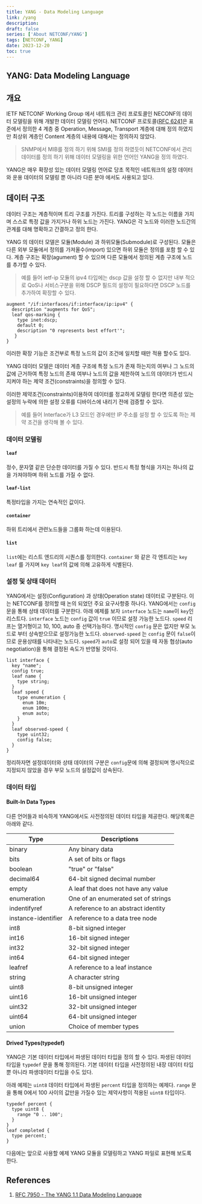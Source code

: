 ```yaml
---
title: YANG - Data Modeling Language
link: /yang
description: 
draft: false
series: ['About NETCONF/YANG']
tags: [NETCONF, YANG]
date: 2023-12-20
toc: true
---
```



## YANG: Data Modeling Language

## 개요
IETF NETCONF Working Group 에서 네트워크 관리 프로토콜인 NECONF의 데이터 모델링을 위해 개발한 데이터 모델링 언어다. NETCONF 프로토콜([RFC 6241](https://datatracker.ietf.org/doc/html/rfc6241)은 표준에서 정의한 4 계층 중 Operation, Message, Transport 계층에 대해 정의 하였지만 최상위 계층인 Content 계층의 내용에 대해서는 정의하지 않았다. 

> SNMP에서 MIB를 정의 하기 위해 SMI를 정의 하였듯이 NETCONF에서 관리 데이터를 정의 하기 위해 데이터 모델링을 위한 언어인 YANG을 정의 하였다. 

 YANG은 매우 확장성 있는 데이터 모델링 언어로 당초 목적인 네트워크의 설정 데이터와 운용 데이터의 모델링 뿐 아니라 다른 분야 에서도 사용되고 있다. 

## 데이터 구조
데이터 구조는 계층적이며 트리 구조를 가진다. 트리를 구성하는 각 노드는 이름을 가지며 스스로 특정 값을 가지거나 하위 노드는 가진다. YANG은 각 노드와 이러한 노드간의 관계를  대해 명확하고 간결하고 정의 한다. 

YANG 의 데이터 모델은 모듈(Module) 과 하위모듈(Submodule)로 구성된다. 모듈은 다른 외부 모듈에서 정의를 가져올수(import) 있으면 하위 모듈은 정의를 포함 할 수 있다. 계층 구조는 확장(agument) 할 수 있으며 다른 모듈에서 정의된 계층 구조에 노드를 추가할 수 있다. 
> 예를 들어 ietf-ip 모듈의 ipv4 타입에는 dscp 값을 설정 할 수 없지만 내부 적으로   QoS나 서비스구분을 위해 DSCP 필드의 설정이 필요하다면  DSCP 노드를 추가하여 확장할 수 있다. 

```yang
augment "/if:interfaces/if:interface/ip:ipv4" {
  description "augments for QoS";  
  leaf qos-marking {    
    type inet:dscp;    
    default 0;    
    description "0 represents best effort'";  
   }
}
```
이러한 확장 기능은 조건부로 특정 노드의 값이 조건에 일치할 때만 적용 할수도 있다.

YANG 데이터 모델은 데이터 계층 구조에 특정 노드가 존재 하는지의 여부나 그 노드의 값에  근거하여 특정 노드의 존재 여부나 노드의 값을 제한하여 노드의 데이터가 반드시 지켜야 하는 제약 조건(constraints)을 정의할 수 있다. 

이러한 제약조건(constraints)이용하여 데이터를 정교하게 모델링 한다면 의존성 있는 설정의  누락에 의한 설정 오류를 디바이스에 내리기 전에 검증할 수 있다. 

> 예를 들어 Interface가 L3 모드인 경우에만 IP 주소를 설정 할 수 있도록 하는 제약 조건을 생각해 볼 수 있다. 

### 데이터 모델링

#### `leaf`
정수, 문자열 같은 단순한 데이터를 가질 수 있다. 반드시 특정 형식을 가지는 하나의 값을 가져야하며 하위 노드를 가질 수 없다.  
#### `leaf-list`
특정타입을 가지는 연속적인  값이다. 
#### `container`
하위 트리에서 관련노드들을 그룹화 하는데 이용된다.
#### `list`
`list`에는 리스트 엔드리의 시퀀스를 정의한다. `container` 와 같은 각 엔트리는 `key leaf` 를 가지며 `key leaf`의 값에 의해  고유하게 식별된다. 

### 설정 및 상태 데이터
YANG에서는 설정(Configuration) 과 상태(Operation state) 데이터로 구분된다. 이는 NETCONF를 정의할 때 논의 되었던 주요 요구사항중 하나다. 
YANG에서는 `config` 문을 통해 상태 데이터를 구분한다.
 아래 예제를 보자 `interface` 노드는 `name`이 `key`인 리스트다.  `interface` 노드는 `config` 값이 `true` 이므로 설정 가능한 노드다. 
 `speed` 리프는 열거형이고 10, 100, auto 중 선택가능하다. 명시적인 `config` 문은 없지만 부모 노드로 부터 상속받으므로 설정가능한 노드다.  `observed-speed` 는 `config` 문이 `false`이므로 운용상태를 나타내는 노드다. `speed`가 `auto`로 설정 되어 있을 때 자동 협상(auto negotiation)을 통해 결정된 속도가 반영될 것이다.  
```yang
list interface {
  key "name";       
  config true;       
  leaf name {         
    type string;      
  }       
  leaf speed {       
    type enumeration {           
      enum 10m;         
      enum 100m;         
      enum auto;        
    }       
  }      
  leaf observed-speed {         
    type uint32;         
    config false;       
  }     
}
```

정리하자면 설정데이터와 상태 데이터의 구분은 `config`문에 의해 결정되며 명시적으로 지정되지 않았을 경우 부모 노드의 설정값이 상속된다.

### 데이터 타입

#### Built-In Data Types
다른 언어들과 비슥하게 YANG에서도 사전정의된 데이터 타입을 제공한다. 해당목록은 아래와 같다.

| Type | Descriptions | 
| --- | --- |
| binary | Any binary data |
| bits | A set of bits or flags |
| boolean | "true" or "false" |
| decimal64 | 64-bit signed decimal number |
| empty | A leaf that does not have any value |
| enumeration | One of an enumerated set of strings |
| indentifyref | A reference to an abstract identity |
| instance-identifier | A reference to a data tree node |
| int8 | 8-bit signed integer |
| int16 | 16-bit signed integer |
| int32 | 32-bit signed integer |
| int64 | 64-bit signed integer |
| leafref | A reference to a leaf instance |
| string | A character string |
| uint8 | 8-bit unsigned integer |
| uint16 | 16-bit unsigned integer |
| uint32 | 32-bit unsigned integer |
| uint64 | 64-bit unsigned integer |
| union | Choice of member types |

#### Drived Types(typedef)
YANG은 기본 데이터 타입에서 파생된 데이터 타입을 정의 할 수 있다.  파생된 데이터 타입을 `typedef` 문을 통해 정의된다. 기본 데이터 타입을 사전정의된 내장 데이터 타입뿐 아니라 파생데이터 타입을 수도 있다. 

아래 예제는  `uint8` 데이터 타입에서 파생된 `percent` 타입을 정의하는 예제다. `range` 문을 통해  0에서 100 사이의 값만을 가질수 있는 제약사항이 적용된  `uint8`  타입이다.

```yang
typedef percent {
  type uint8 {
    range "0 .. 100";
  }
}
leaf completed {
  type percent;
}
```

다음에는 앞으로 사용할 예제 YANG 모듈을 모델링하고 YANG 파일로 표현해 보도록 한다. 

## References
1. [RFC 7950 - The YANG 1.1 Data Modeling Language
](https://datatracker.ietf.org/doc/html/rfc7950#section-4.2.4)